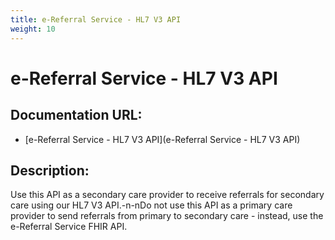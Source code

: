 ```yaml
---
title: e-Referral Service - HL7 V3 API
weight: 10
---
```


# e-Referral Service - HL7 V3 API

## Documentation URL:
 - [e-Referral Service - HL7 V3 API](e-Referral Service - HL7 V3 API)

## Description:
Use this API as a secondary care provider to receive referrals for secondary care using our HL7 V3 API.-n-nDo not use this API as a primary care provider to send referrals from primary to secondary care - instead, use the e-Referral Service FHIR API.

